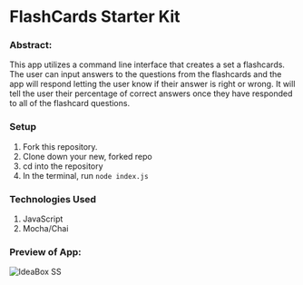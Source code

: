# FlashCards Starter Kit


### Abstract:
This app utilizes a command line interface that creates a set a flashcards.  The user can input answers to the questions from the flashcards and the app will respond letting the user know if their answer is right or wrong.  It will tell the user their percentage of correct answers once they have responded to all of the flashcard questions.

### Setup
1. Fork this repository.
2. Clone down your new, forked repo
3. cd into the repository
4. In the terminal, run `node index.js`

### Technologies Used
1. JavaScript
2. Mocha/Chai

### Preview of App:
[//]: <> (Provide ONE gif or screenshot of your application - choose the "coolest" piece of functionality to show off.)
![IdeaBox SS](https://user-images.githubusercontent.com/67208858/200420479-a7c3cd6c-da16-4ff5-8f36-1e14df3d3411.jpg)


